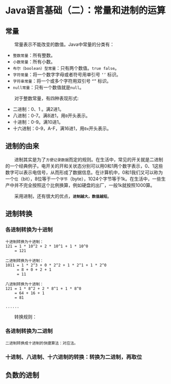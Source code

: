 # Java语言基础（二）：常量和进制的运算

## 常量
    
&emsp;&emsp;常量表示不能改变的数值。Java中常量的分类有：

- `整数常量`：所有整数。
- `小数常量`：所有小数。
- `布尔（boolean）型常量`：只有两个数值。`true false`。
- `字符常量`：将一个数字字母或者符号用单引号 `‘’` 标识。
- `字符串常量`：将一个或多个字符用双引号 `“”` 标识。
- `null常量`：只有一个数值就是`null`。


&emsp;&emsp;对于整数常量，有四种表现形式:
  
- 二进制：0、1 。满2进1。
- 八进制：0-7。满8进1，用`0`开头表示。
- 十进制：0-9。满10进1。
- 十六进制：0-9，A-F，满16进1，用`0x`开头表示。

## 进制的由来

&emsp;&emsp;进制其实是为了`方便记录数据`而定的规则。在生活中，常见的开关就是二进制的一个经典例子。电开关的开和关状态分别可以用0和1两个数字表示，0、1这些数字可以表示电信号，从而形成了数据信息。在计算机中，0和1我们又可以称为一个`位`（bit），8位等于一个`字节`（byte），1024个字节等于1k。在生活中，一些生产中并不完全按照这个比例换算，例如硬盘的出厂，一般1k就按照1000算。

&emsp;&emsp;采用进制，还有很大的优点，**`进制越大，数值越短`**。

## 进制转换

### 各进制转换为十进制


``` 
十进制转换为十进制：
121 = 1 * 10^2 + 2 * 10^1 + 1 * 10^0 
    = 121

二进制转换为十进制：
1011 = 1 * 2^3 + 0 * 2^2 + 1 * 2^1 + 1 * 2^0
     = 8 + 0 + 2 + 1
     = 11

八进制转换为十进制：
121 = 1 * 8^2 + 2 * 8^1 + 1 * 8^0 
    = 64 + 16 + 1
    = 81

......
```
&emsp;&emsp;转换规则：


### 各进制转换为二进制
```
二进制转换成十进制的快捷算法：对应法。

```

### 十进制、八进制、十六进制的转换：转换为二进制，再取位


## 负数的进制